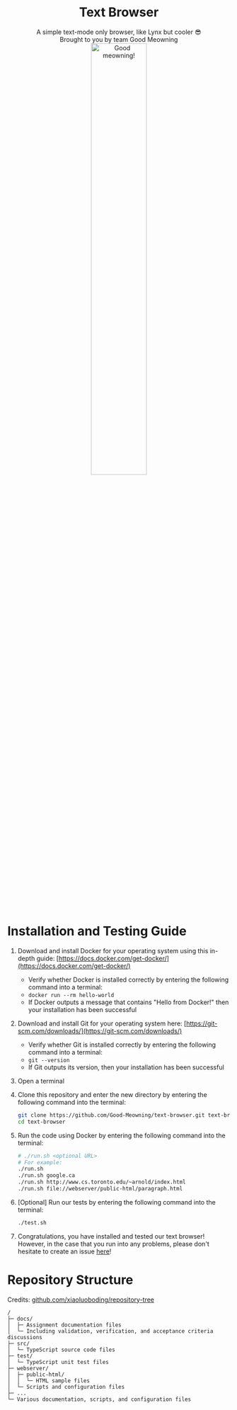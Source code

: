 <h1 align="center">Text Browser</h1>
<p width="100%" align="center">
  A simple text-mode only browser, like Lynx but cooler 😎
  <br />
  Brought to you by team Good Meowning
  <br />
  <a href="https://github.com/Good-Meowning/">
    <img src="https://raw.githubusercontent.com/PockyCalpis/osu-collabs/main/mushroom/good-meowning.gif" width="50%" alt="Good meowning!" align="center">
  </a>
</p>

# Installation and Testing Guide

1. Download and install Docker for your operating system using this in-depth guide: [https://docs.docker.com/get-docker/](https://docs.docker.com/get-docker/)

   - Verify whether Docker is installed correctly by entering the following command into a terminal:
   - `docker run --rm hello-world`
   - If Docker outputs a message that contains "Hello from Docker!" then your installation has been successful

2. Download and install Git for your operating system here: [https://git-scm.com/downloads/](https://git-scm.com/downloads/)

   - Verify whether Git is installed correctly by entering the following command into a terminal:
   - `git --version`
   - If Git outputs its version, then your installation has been successful

3. Open a terminal

4. Clone this repository and enter the new directory by entering the following command into the terminal:

   ```bash
   git clone https://github.com/Good-Meowning/text-browser.git text-browser
   cd text-browser
   ```

5. Run the code using Docker by entering the following command into the terminal:

   ```bash
   # ./run.sh <optional URL>
   # For example:
   ./run.sh
   ./run.sh google.ca
   ./run.sh http://www.cs.toronto.edu/~arnold/index.html
   ./run.sh file://webserver/public-html/paragraph.html
   ```

6. \[Optional\] Run our tests by entering the following command into the terminal:

   ```bash
   ./test.sh
   ```

7. Congratulations, you have installed and tested our text browser! However, in the case that you run into any problems, please don't hesitate to create an issue [here](https://github.com/Good-Meowning/text-browser/issues)!

# Repository Structure

Credits: [github.com/xiaoluoboding/repository-tree](https://github.com/xiaoluoboding/repository-tree)

```
/
├─ docs/
│  ├─ Assignment documentation files
│  └─ Including validation, verification, and acceptance criteria discussions
├─ src/
│  └─ TypeScript source code files
├─ test/
│  └─ TypeScript unit test files
├─ webserver/
│  ├─ public-html/
│  │  └─ HTML sample files
│  └─ Scripts and configuration files
├─ ...
└─ Various documentation, scripts, and configuration files
```
